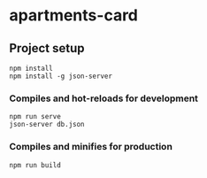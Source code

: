 # apartments-card

## Project setup
```
npm install 
npm install -g json-server
```
### Compiles and hot-reloads for development
```
npm run serve 
json-server db.json 
```
### Compiles and minifies for production
```
npm run build
```
